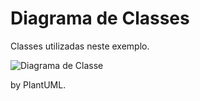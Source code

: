# Diagrama de Classes
Classes utilizadas neste exemplo.

![Diagrama de Classe](http://www.plantuml.com/plantuml/proxy?src=https://github.com/dalton-reis/gcg-cg/blob/master/CG-N3/docs/umlClasses.wsd)

by PlantUML.